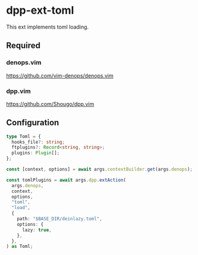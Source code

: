 # dpp-ext-toml

This ext implements toml loading.

## Required

### denops.vim

https://github.com/vim-denops/denops.vim

### dpp.vim

https://github.com/Shougo/dpp.vim

## Configuration

```typescript
type Toml = {
  hooks_file?: string;
  ftplugins?: Record<string, string>;
  plugins: Plugin[];
};

const [context, options] = await args.contextBuilder.get(args.denops);

const tomlPlugins = await args.dpp.extAction(
  args.denops,
  context,
  options,
  "toml",
  "load",
  {
    path: "$BASE_DIR/deinlazy.toml",
    options: {
      lazy: true,
    },
  },
) as Toml;
```
